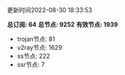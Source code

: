 更新时间2022-08-30 18:33:53

**总订阅: 64**
**总节点: 9252**
**有效节点: 1939**
- trojan节点: 81
- v2ray节点: 1629
- ss节点: 222
- ssr节点: 7
